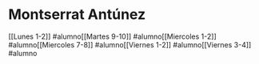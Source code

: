 # Montserrat Antúnez 

[[Lunes 1-2]]
#alumno[[Martes 9-10]]
#alumno[[Miercoles 1-2]]
#alumno[[Miercoles 7-8]]
#alumno[[Viernes 1-2]]
#alumno[[Viernes 3-4]]
#alumno
